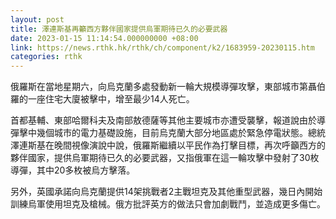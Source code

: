 ```yaml
---
layout: post
title: 澤連斯基再籲西方夥伴國家提供烏軍期待已久的必要武器
date: 2023-01-15 11:14:54.000000000 +08:00
link: https://news.rthk.hk/rthk/ch/component/k2/1683959-20230115.htm
categories: rthk
---
```


俄羅斯在當地星期六，向烏克蘭多處發動新一輪大規模導彈攻擊，東部城市第聶伯羅的一座住宅大廈被擊中，增至最少14人死亡。

首都基輔、東部哈爾科夫及南部敖德薩等其他主要城市亦遭受襲擊，報道說由於導彈擊中幾個城市的電力基礎設施，目前烏克蘭大部分地區處於緊急停電狀態。總統澤連斯基在晚間視像演說中說，俄羅斯繼續以平民作為打擊目標，再次呼籲西方的夥伴國家，提供烏軍期待已久的必要武器，又指俄軍在這一輪攻擊中發射了30枚導彈，其中20多枚被烏方擊落。

另外，英國承諾向烏克蘭提供14架挑戰者2主戰坦克及其他重型武器，幾日內開始訓練烏軍使用坦克及槍械。俄方批評英方的做法只會加劇戰鬥，並造成更多傷亡。
